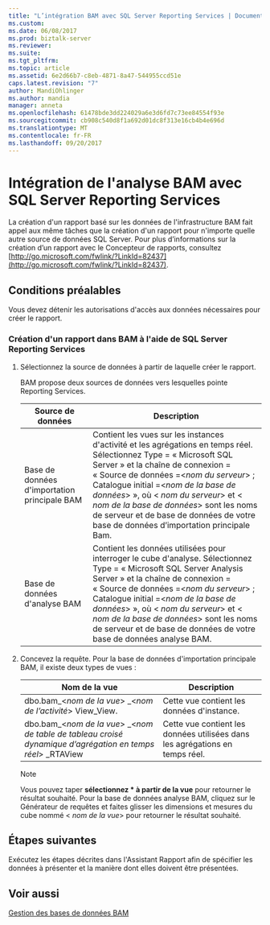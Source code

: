 ```yaml
---
title: "L’intégration BAM avec SQL Server Reporting Services | Documents Microsoft"
ms.custom: 
ms.date: 06/08/2017
ms.prod: biztalk-server
ms.reviewer: 
ms.suite: 
ms.tgt_pltfrm: 
ms.topic: article
ms.assetid: 6e2d66b7-c8eb-4871-8a47-544955ccd51e
caps.latest.revision: "7"
author: MandiOhlinger
ms.author: mandia
manager: anneta
ms.openlocfilehash: 61478bde3dd224029a6e3d6fd7c73ee84554f93e
ms.sourcegitcommit: cb908c540d8f1a692d01dc8f313e16cb4b4e696d
ms.translationtype: MT
ms.contentlocale: fr-FR
ms.lasthandoff: 09/20/2017
---
```

# <a name="how-to-integrate-bam-with-sql-server-reporting-services"></a>Intégration de l'analyse BAM avec SQL Server Reporting Services
La création d'un rapport basé sur les données de l'infrastructure BAM fait appel aux même tâches que la création d'un rapport pour n'importe quelle autre source de données SQL Server. Pour plus d’informations sur la création d’un rapport avec le Concepteur de rapports, consultez [http://go.microsoft.com/fwlink/?LinkId=82437](http://go.microsoft.com/fwlink/?LinkId=82437).  
  
## <a name="prerequisites"></a>Conditions préalables  
 Vous devez détenir les autorisations d'accès aux données nécessaires pour créer le rapport.  
  
### <a name="how-to-create-a-report-in-bam-by-using-sql-server-reporting-service"></a>Création d'un rapport dans BAM à l'aide de SQL Server Reporting Services  
  
1.  Sélectionnez la source de données à partir de laquelle créer le rapport.  
  
     BAM propose deux sources de données vers lesquelles pointe Reporting Services.  
  
    |Source de données| Description|  
    |-----------------|-----------------|  
    |Base de données d'importation principale BAM|Contient les vues sur les instances d'activité et les agrégations en temps réel. Sélectionnez Type = « Microsoft SQL Server » et la chaîne de connexion = « Source de données =\<*nom du serveur*> ; Catalogue initial =\<*nom de la base de données*> », où \< *nom du serveur*> et \< *nom de la base de données*> sont les noms de serveur et de base de données de votre base de données d’importation principale Bam.|  
    |Base de données d'analyse BAM|Contient les données utilisées pour interroger le cube d'analyse. Sélectionnez Type = « Microsoft SQL Server Analysis Server » et la chaîne de connexion = « Source de données =\<*nom du serveur*> ; Catalogue initial =\<*nom de la base de données*> », où \< *nom du serveur*> et \< *nom de la base de données*> sont les noms de serveur et de base de données de votre base de données analyse BAM.|  
  
2.  Concevez la requête. Pour la base de données d'importation principale BAM, il existe deux types de vues :  
  
    |Nom de la vue| Description|  
    |---------------|-----------------|  
    |dbo.bam_\<*nom de la vue*> _\<*nom de l’activité*> View_View.|Cette vue contient les données d'instance.|  
    |dbo.bam_\<*nom de la vue*> _\<*nom de table de tableau croisé dynamique d’agrégation en temps réel*> _RTAView|Cette vue contient les données utilisées dans les agrégations en temps réel.|  
  
    > [!NOTE]
    >  Vous pouvez taper **sélectionnez \* à partir de la vue** pour retourner le résultat souhaité. Pour la base de données analyse BAM, cliquez sur le Générateur de requêtes et faites glisser les dimensions et mesures du cube nommé \< *nom de la vue*> pour retourner le résultat souhaité.  
  
## <a name="next-steps"></a>Étapes suivantes  
 Exécutez les étapes décrites dans l'Assistant Rapport afin de spécifier les données à présenter et la manière dont elles doivent être présentées.  
  
## <a name="see-also"></a>Voir aussi  
 [Gestion des bases de données BAM](../core/managing-bam-databases.md)